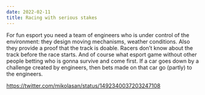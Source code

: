 ```yaml
---
date: 2022-02-11
title: Racing with serious stakes
---
```


For fun esport you need a team of engineers who is under control of the environment: they design moving mechanisms, weather conditions. Also they provide a proof that the track is doable. Racers don’t know about the track before the race starts. And of course what esport game without other people betting who is gonna survive and come first. If a car goes down by a challenge created by engineers, then bets made on that car go (partly) to the engineers.

https://twitter.com/mikolasan/status/1492340037203247108